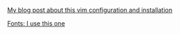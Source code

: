 [My blog post about this vim configuration and installation](http://bit.ly/1NzFrBK)

[Fonts: I use this one](https://github.com/ryanoasis/nerd-fonts/blob/master/patched-fonts/DroidSansMono/Droid%20Sans%20Mono%20for%20Powerline%20Plus%20Nerd%20File%20Types%20Plus%20Font%20Awesome%20Plus%20Pomicons.otf)
